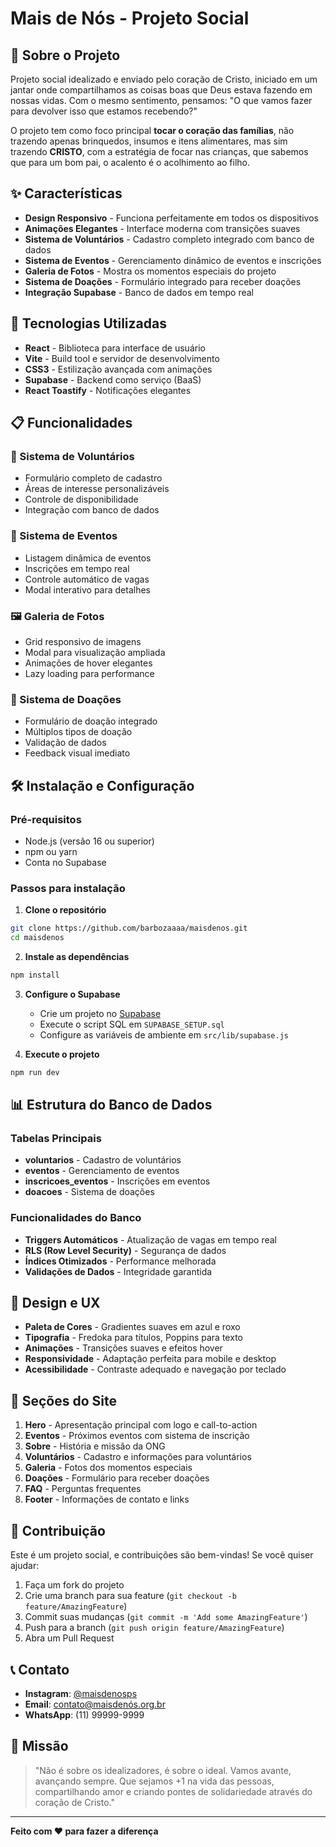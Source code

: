 # Mais de Nós - Projeto Social

## 📖 Sobre o Projeto

Projeto social idealizado e enviado pelo coração de Cristo, iniciado em um jantar onde compartilhamos as coisas boas que Deus estava fazendo em nossas vidas. Com o mesmo sentimento, pensamos: "O que vamos fazer para devolver isso que estamos recebendo?"

O projeto tem como foco principal **tocar o coração das famílias**, não trazendo apenas brinquedos, insumos e itens alimentares, mas sim trazendo **CRISTO**, com a estratégia de focar nas crianças, que sabemos que para um bom pai, o acalento é o acolhimento ao filho.

## ✨ Características

- **Design Responsivo** - Funciona perfeitamente em todos os dispositivos
- **Animações Elegantes** - Interface moderna com transições suaves
- **Sistema de Voluntários** - Cadastro completo integrado com banco de dados
- **Sistema de Eventos** - Gerenciamento dinâmico de eventos e inscrições
- **Galeria de Fotos** - Mostra os momentos especiais do projeto
- **Sistema de Doações** - Formulário integrado para receber doações
- **Integração Supabase** - Banco de dados em tempo real

## 🚀 Tecnologias Utilizadas

- **React** - Biblioteca para interface de usuário
- **Vite** - Build tool e servidor de desenvolvimento
- **CSS3** - Estilização avançada com animações
- **Supabase** - Backend como serviço (BaaS)
- **React Toastify** - Notificações elegantes

## 📋 Funcionalidades

### 🎯 Sistema de Voluntários
- Formulário completo de cadastro
- Áreas de interesse personalizáveis
- Controle de disponibilidade
- Integração com banco de dados

### 📅 Sistema de Eventos
- Listagem dinâmica de eventos
- Inscrições em tempo real
- Controle automático de vagas
- Modal interativo para detalhes

### 🖼️ Galeria de Fotos
- Grid responsivo de imagens
- Modal para visualização ampliada
- Animações de hover elegantes
- Lazy loading para performance

### 💝 Sistema de Doações
- Formulário de doação integrado
- Múltiplos tipos de doação
- Validação de dados
- Feedback visual imediato

## 🛠️ Instalação e Configuração

### Pré-requisitos
- Node.js (versão 16 ou superior)
- npm ou yarn
- Conta no Supabase

### Passos para instalação

1. **Clone o repositório**
```bash
git clone https://github.com/barbozaaaa/maisdenos.git
cd maisdenos
```

2. **Instale as dependências**
```bash
npm install
```

3. **Configure o Supabase**
   - Crie um projeto no [Supabase](https://supabase.com)
   - Execute o script SQL em `SUPABASE_SETUP.sql`
   - Configure as variáveis de ambiente em `src/lib/supabase.js`

4. **Execute o projeto**
```bash
npm run dev
```

## 📊 Estrutura do Banco de Dados

### Tabelas Principais
- **voluntarios** - Cadastro de voluntários
- **eventos** - Gerenciamento de eventos
- **inscricoes_eventos** - Inscrições em eventos
- **doacoes** - Sistema de doações

### Funcionalidades do Banco
- **Triggers Automáticos** - Atualização de vagas em tempo real
- **RLS (Row Level Security)** - Segurança de dados
- **Índices Otimizados** - Performance melhorada
- **Validações de Dados** - Integridade garantida

## 🎨 Design e UX

- **Paleta de Cores** - Gradientes suaves em azul e roxo
- **Tipografia** - Fredoka para títulos, Poppins para texto
- **Animações** - Transições suaves e efeitos hover
- **Responsividade** - Adaptação perfeita para mobile e desktop
- **Acessibilidade** - Contraste adequado e navegação por teclado

## 📱 Seções do Site

1. **Hero** - Apresentação principal com logo e call-to-action
2. **Eventos** - Próximos eventos com sistema de inscrição
3. **Sobre** - História e missão da ONG
4. **Voluntários** - Cadastro e informações para voluntários
5. **Galeria** - Fotos dos momentos especiais
6. **Doações** - Formulário para receber doações
7. **FAQ** - Perguntas frequentes
8. **Footer** - Informações de contato e links

## 🤝 Contribuição

Este é um projeto social, e contribuições são bem-vindas! Se você quiser ajudar:

1. Faça um fork do projeto
2. Crie uma branch para sua feature (`git checkout -b feature/AmazingFeature`)
3. Commit suas mudanças (`git commit -m 'Add some AmazingFeature'`)
4. Push para a branch (`git push origin feature/AmazingFeature`)
5. Abra um Pull Request

## 📞 Contato

- **Instagram**: [@maisdenosps](https://www.instagram.com/maisdenosps)
- **Email**: contato@maisdenós.org.br
- **WhatsApp**: (11) 99999-9999

## 🙏 Missão

> "Não é sobre os idealizadores, é sobre o ideal. Vamos avante, avançando sempre. Que sejamos +1 na vida das pessoas, compartilhando amor e criando pontes de solidariedade através do coração de Cristo."

---

**Feito com ❤️ para fazer a diferença**
